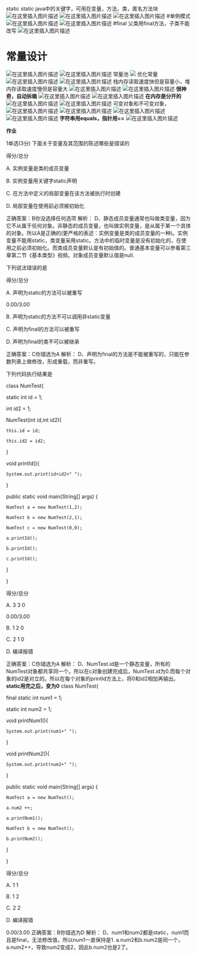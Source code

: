 static
static java中的关键字，可用在变量，方法，类，匿名方法块
![在这里插入图片描述](https://img-blog.csdnimg.cn/2021051916595890.png?x-oss-process=image/watermark,type_ZmFuZ3poZW5naGVpdGk,shadow_10,text_aHR0cHM6Ly9ibG9nLmNzZG4ubmV0L3p3MjFzanJj,size_16,color_FFFFFF,t_70)
![在这里插入图片描述](https://img-blog.csdnimg.cn/20210519170020355.png?x-oss-process=image/watermark,type_ZmFuZ3poZW5naGVpdGk,shadow_10,text_aHR0cHM6Ly9ibG9nLmNzZG4ubmV0L3p3MjFzanJj,size_16,color_FFFFFF,t_70)
![在这里插入图片描述](https://img-blog.csdnimg.cn/20210519170357811.png)
#单例模式
![在这里插入图片描述](https://img-blog.csdnimg.cn/20210519170500881.png)
![在这里插入图片描述](https://img-blog.csdnimg.cn/20210519170518246.png?x-oss-process=image/watermark,type_ZmFuZ3poZW5naGVpdGk,shadow_10,text_aHR0cHM6Ly9ibG9nLmNzZG4ubmV0L3p3MjFzanJj,size_16,color_FFFFFF,t_70)
#final
父类用final方法，子类不能改写
![在这里插入图片描述](https://img-blog.csdnimg.cn/20210519170849488.png)

# 常量设计

![在这里插入图片描述](https://img-blog.csdnimg.cn/20210519161658882.png?x-oss-process=image/watermark,type_ZmFuZ3poZW5naGVpdGk,shadow_10,text_aHR0cHM6Ly9ibG9nLmNzZG4ubmV0L3p3MjFzanJj,size_16,color_FFFFFF,t_70)
![在这里插入图片描述](https://img-blog.csdnimg.cn/20210519161854981.png?x-oss-process=image/watermark,type_ZmFuZ3poZW5naGVpdGk,shadow_10,text_aHR0cHM6Ly9ibG9nLmNzZG4ubmV0L3p3MjFzanJj,size_16,color_FFFFFF,t_70)
常量池
![ ](https://img-blog.csdnimg.cn/20210519162156860.png?x-oss-process=image/watermark,type_ZmFuZ3poZW5naGVpdGk,shadow_10,text_aHR0cHM6Ly9ibG9nLmNzZG4ubmV0L3p3MjFzanJj,size_16,color_FFFFFF,t_70)
优化常量
![在这里插入图片描述](https://img-blog.csdnimg.cn/20210519162541303.png?x-oss-process=image/watermark,type_ZmFuZ3poZW5naGVpdGk,shadow_10,text_aHR0cHM6Ly9ibG9nLmNzZG4ubmV0L3p3MjFzanJj,size_16,color_FFFFFF,t_70)
![在这里插入图片描述](https://img-blog.csdnimg.cn/20210519162643496.png?x-oss-process=image/watermark,type_ZmFuZ3poZW5naGVpdGk,shadow_10,text_aHR0cHM6Ly9ibG9nLmNzZG4ubmV0L3p3MjFzanJj,size_16,color_FFFFFF,t_70)
栈内存读取速度快但是容量小，堆内存读取速度慢但是容量大
![在这里插入图片描述](https://img-blog.csdnimg.cn/20210519162930852.png?x-oss-process=image/watermark,type_ZmFuZ3poZW5naGVpdGk,shadow_10,text_aHR0cHM6Ly9ibG9nLmNzZG4ubmV0L3p3MjFzanJj,size_16,color_FFFFFF,t_70)
![在这里插入图片描述](https://img-blog.csdnimg.cn/20210519162958664.png?x-oss-process=image/watermark,type_ZmFuZ3poZW5naGVpdGk,shadow_10,text_aHR0cHM6Ly9ibG9nLmNzZG4ubmV0L3p3MjFzanJj,size_16,color_FFFFFF,t_70)
**很神奇，自动拆箱**
![在这里插入图片描述](https://img-blog.csdnimg.cn/20210519163047747.png?x-oss-process=image/watermark,type_ZmFuZ3poZW5naGVpdGk,shadow_10,text_aHR0cHM6Ly9ibG9nLmNzZG4ubmV0L3p3MjFzanJj,size_16,color_FFFFFF,t_70)
![在这里插入图片描述](https://img-blog.csdnimg.cn/20210519163316751.png?x-oss-process=image/watermark,type_ZmFuZ3poZW5naGVpdGk,shadow_10,text_aHR0cHM6Ly9ibG9nLmNzZG4ubmV0L3p3MjFzanJj,size_16,color_FFFFFF,t_70)
**在内存是分开的**
 ![在这里插入图片描述](https://img-blog.csdnimg.cn/20210519163410377.png)
![在这里插入图片描述](https://img-blog.csdnimg.cn/20210519163559119.png?x-oss-process=image/watermark,type_ZmFuZ3poZW5naGVpdGk,shadow_10,text_aHR0cHM6Ly9ibG9nLmNzZG4ubmV0L3p3MjFzanJj,size_16,color_FFFFFF,t_70)
可变对象和不可变对象，
![在这里插入图片描述](https://img-blog.csdnimg.cn/20210519163954689.png?x-oss-process=image/watermark,type_ZmFuZ3poZW5naGVpdGk,shadow_10,text_aHR0cHM6Ly9ibG9nLmNzZG4ubmV0L3p3MjFzanJj,size_16,color_FFFFFF,t_70)
![在这里插入图片描述](https://img-blog.csdnimg.cn/20210519164035120.png?x-oss-process=image/watermark,type_ZmFuZ3poZW5naGVpdGk,shadow_10,text_aHR0cHM6Ly9ibG9nLmNzZG4ubmV0L3p3MjFzanJj,size_16,color_FFFFFF,t_70)
![在这里插入图片描述](https://img-blog.csdnimg.cn/20210519164113929.png?x-oss-process=image/watermark,type_ZmFuZ3poZW5naGVpdGk,shadow_10,text_aHR0cHM6Ly9ibG9nLmNzZG4ubmV0L3p3MjFzanJj,size_16,color_FFFFFF,t_70)
![在这里插入图片描述](https://img-blog.csdnimg.cn/2021051916420638.png?x-oss-process=image/watermark,type_ZmFuZ3poZW5naGVpdGk,shadow_10,text_aHR0cHM6Ly9ibG9nLmNzZG4ubmV0L3p3MjFzanJj,size_16,color_FFFFFF,t_70)
**字符串用equals，指针用==** 
![在这里插入图片描述](https://img-blog.csdnimg.cn/20210519165544278.png)

**作业**

1单选(3分)
下面关于变量及其范围的陈述哪些是错误的

得分/总分

A.
实例变量是类的成员变量


B.
实例变量用关键字static声明


C.
在方法中定义的局部变量在该方法被执行时创建


D.
局部变量在使用前必须被初始化

正确答案：B你没选择任何选项
解析：  D、静态成员变量通常也叫做类变量，因为它不从属于任何对象。非静态的成员变量，也叫做实例变量，是从属于某一个具体的对象。所以A是正确的(更严格的表述：实例变量是类的成员变量的一种)。实例变量不能用static，类变量采用static。方法中的临时变量是没有初始化的，在使用之前必须初始化。而类成员变量默认是有初始值的。普通基本变量可以参看第三章第二节《基本类型》视频。对象成员变量默认值是null.

下列说法错误的是

得分/总分

A.
声明为static的方法可以被重写

0.00/3.00

B.
声明为static的方法不可以调用非static变量


C.
声明为final的方法可以被重写


D.
声明为final的类不可以被继承

正确答案：C你错选为A
解析：  D、声明为final的方法是不能被重写的，只能在参数列表上做修改，形成重载，而非重写。

下列代码执行结果是

class NumTest{

  static int id = 1;

  int id2 = 1;



  NumTest(int id,int id2){

    this.id = id;
    
    this.id2 = id2;

  }



  void printId(){

    System.out.print(id+id2+" ");

  }



  public static void main(String[] args) {

    NumTest a = new NumTest(1,2);
    
    NumTest b = new NumTest(2,1);
    
    NumTest c = new NumTest(0,0);
    
    a.printId();
    
    b.printId();
    
    c.printId();

  }

}

得分/总分

A.
3 3 0

0.00/3.00

B.
1 2 0


C.
2 1 0


D.
编译报错

正确答案：C你错选为A
解析：  D、NumTest.id是一个静态变量，所有的NumTest对象都共享同一个。所以在c对象创建完成后，NumTest.id为0.而每个对象的id2是对立的。所以在每个对象的printId方法上，将0和id2相加再输出。
**static用完之后，变为0**
class NumTest{

  final static int num1 = 1;

  static int num2 = 1;



  void printNum1(){

    System.out.print(num1+" ");

  }



  void printNum2(){

    System.out.print(num2+" ");

  }



  public static void main(String[] args) {

    NumTest a = new NumTest();
    
    a.num2 ++;
    
    a.printNum1();
    
    NumTest b = new NumTest();
    
    b.printNum2();

 }

}

得分/总分

A.
1 1


B.
1 2


C.
2 2


D.
编译报错

0.00/3.00
正确答案：B你错选为D
解析：  D、num1和num2都是static，num1而且是final，无法修改值，所以num1一直保持是1.  a.num2和b.num2是同一个，a.num2++，导致num2变成2，因此b.num2也是2了。